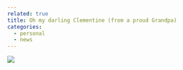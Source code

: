 ```yaml
---
related: true
title: Oh my darling Clementine (from a proud Grandpa)
categories:
  - personal
  - news
---
```

![][1]

[1]: /assets/images/tumblr_files/1879012_500.jpg

